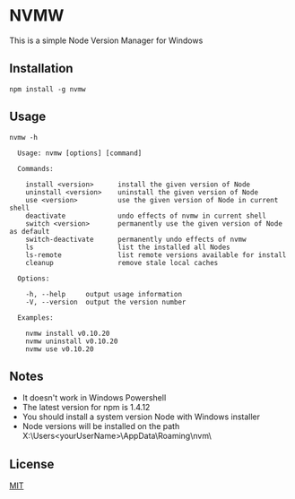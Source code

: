 NVMW
====

This is a simple Node Version Manager for Windows

## Installation

```shell
npm install -g nvmw
```

## Usage
```shell
nvmw -h

  Usage: nvmw [options] [command]

  Commands:

    install <version>      install the given version of Node
    uninstall <version>    uninstall the given version of Node
    use <version>          use the given version of Node in current shell
    deactivate             undo effects of nvmw in current shell
    switch <version>       permanently use the given version of Node as default
    switch-deactivate      permanently undo effects of nvmw
    ls                     list the installed all Nodes
    ls-remote              list remote versions available for install
    cleanup                remove stale local caches

  Options:

    -h, --help     output usage information
    -V, --version  output the version number

  Examples:

    nvmw install v0.10.20
    nvmw uninstall v0.10.20
    nvmw use v0.10.20
```

## Notes
* It doesn't work in Windows Powershell
* The latest version for npm is 1.4.12
* You should install a system version Node with Windows installer
* Node versions will be installed on the path X:\Users\<yourUserName>\AppData\Roaming\nvm\

## License
[MIT](http://www.opensource.org/licenses/MIT)
